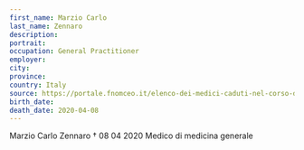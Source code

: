 ```yaml
---
first_name: Marzio Carlo
last_name: Zennaro
description: 
portrait: 
occupation: General Practitioner
employer: 
city: 
province: 
country: Italy
source: https://portale.fnomceo.it/elenco-dei-medici-caduti-nel-corso-dellepidemia-di-covid-19/
birth_date: 
death_date: 2020-04-08
---
```


Marzio Carlo Zennaro † 08 04 2020
Medico di medicina generale